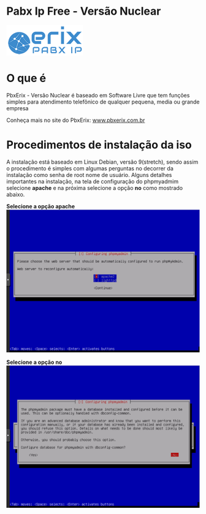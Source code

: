# Pabx Ip Free - Versão Nuclear
![Getting Started](images/erix_logo.png)

# O que é
PbxErix - Versão Nuclear é  baseado em Software Livre que tem funções simples para atendimento telefônico  de qualquer pequena, media ou grande empresa

Conheça mais no site do PbxErix: www.pbxerix.com.br

# Procedimentos de instalação da iso

A instalação está baseado em Linux Debian, versão 9(stretch), sendo assim o procedimento é simples com algumas perguntas no decorrer da instalação como senha de root nome de usuário.
Alguns detalhes importantes na instalação, na tela de configuração do phpmyadmim selecione **apache** e na próxima selecione a opção **no** como mostrado abaixo.

**Selecione a opção **apache****
![Phpmyadmin apache](images/phpmyadmin01.jpg)


**Selecione a opção **no****
![Phpmyadmin common](images/phpmyadmin02.jpg)
